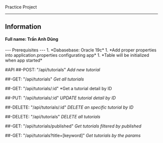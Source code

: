 <a>Practice Project</a>

---
<h2>Information</h2>
<h4>Full name: Trần Anh Dũng</h4>
---
<a>Prerequisites</a>
---
1. *Dabasebase: Oracle 19c*
1. *Add proper properties into application.properties configurating app*
1. *Table will be initialized when app started*

#API
##-POST: "/api/tutorials"
*Add new tutorial*


##-GET: "/api/tutorials"
*Get all tutorials*

##-GET: "/api/tutorials/:id"
*Get a tutorial detail by ID


##-PUT: "/api/tutorials/:id"
*UPDATE tutorial detail by ID*

##-DELETE: "/api/tutorials/:id"
*DELETE an specific tutorial by ID*

##-DELETE: "/api/tutorials"
*DELETE all tutorials*

##-GET: "/api/tutorials/published"
*Get tutorials filtered by published*

##-GET: "/api/tutorials?title=[keyword]"
*Get tutorials by the params*

